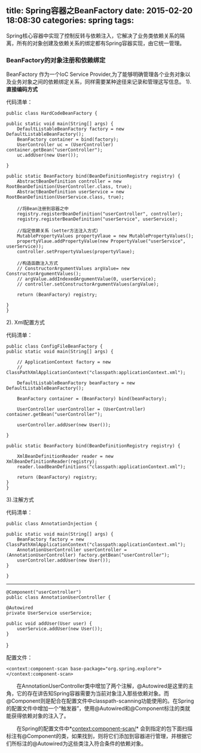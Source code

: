 title: Spring容器之BeanFactory
date: 2015-02-20 18:08:30
categories: spring
tags:
---

Spring核心容器中实现了控制反转与依赖注入，它解决了业务类依赖关系的隔离，所有的对象创建及依赖关系的绑定都有Spring容器实现，由它统一管理。  <!--more-->
### BeanFactory的对象注册和依赖绑定
BeanFactory 作为一个IoC Service Provider,为了能够明确管理各个业务对象以及业务对象之间的依赖绑定关系，同样需要某种途径来记录和管理这写信息。
1). **直接编码方式**

代码清单：

	public class HardCodeBeanFactory {

	public static void main(String[] args) {
		DefaultListableBeanFactory factory = new DefaultListableBeanFactory();
		BeanFactory container = bind(factory);
		UserController uc = (UserController) container.getBean("userController");
		uc.addUser(new User());

	}

	public static BeanFactory bind(BeanDefinitionRegistry registry) {
		AbstractBeanDefinition controller = new RootBeanDefinition(UserController.class, true);
		AbstractBeanDefinition userService = new RootBeanDefinition(UserService.class, true);
		
		//将Bean注册到容器之中
		registry.registerBeanDefinition("userController", controller);
		registry.registerBeanDefinition("userService", userService);
		
		//指定依赖关系（setter方法注入方式）
		MutablePropertyValues propertyVlaue = new MutablePropertyValues();
		propertyVlaue.addPropertyValue(new PropertyValue("userService", userService));
		controller.setPropertyValues(propertyVlaue);
		
		//构造函数注入方式
		// ConstructorArgumentValues argValue= new ConstructorArgumentValues();
		// argValue.addIndexedArgumentValue(0, userService);
		// controller.setConstructorArgumentValues(argValue);

		return (BeanFactory) registry;

	}
	}


2). Xml配置方式

代码清单：

	public class ConfigFileBeanFactory {
	public static void main(String[] args) {

		// ApplicationContext factory = new
		// ClassPathXmlApplicationContext("classpath:applicationContext.xml");

		DefaultListableBeanFactory beanFactory = new DefaultListableBeanFactory();

		BeanFactory container = (BeanFactory) bind(beanFactory);

		UserController userController = (UserController) container.getBean("userController");

		userController.addUser(new User());

	}

	public static BeanFactory bind(BeanDefinitionRegistry registry) {

		XmlBeanDefinitionReader reader = new XmlBeanDefinitionReader(registry);
		reader.loadBeanDefinitions("classpath:applicationContext.xml");

		return (BeanFactory) registry;
	}
	}


3).注解方式

代码清单：

	public class AnnotationInjection {

	public static void main(String[] args) {
		BeanFactory factory = new ClassPathXmlApplicationContext("classpath:applicationContext.xml");
		AnnotationUserController userController = (AnnotationUserController) factory.getBean("userController");
		userController.addUser(new User());
	}

	}

---

	@Component("userController")
	public class AnnotationUserController {

	@Autowired
	private UserService userService;

	public void addUser(User user) {
		userService.addUser(new User());
	}

}


配置文件：

	<context:component-scan base-package="org.spring.explore"></context:component-scan>

&nbsp;&nbsp;&nbsp;&nbsp;&nbsp;&nbsp;&nbsp;在AnnotationUserController类中增加了两个注解，@Autowired是这里的主角，它的存在讲告知Spring容器需要为当前对象注入那些依赖对象。而@Component则是配合在配置文件中classpath-scanning功能使用的。在Spring的配置文件中增加一个“触发器”，使用@Autowired和@Component标注的类就能获得依赖对象的注入了。  

&nbsp;&nbsp;&nbsp;&nbsp;&nbsp;&nbsp;&nbsp;在Spring的配置文件中*<context:component-scan/>* 会到指定的包下面扫描标注有@Component的类，如果找到，则将它们添加到容器进行管理，并根据它们所标注的@Autowired为这些类注入符合条件的依赖对象。